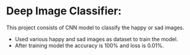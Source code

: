 # Deep Image Classifier:
This project consists of CNN model to classify the happy or sad images.
- Used various happy and sad images as dataset to train the model.
- After training model the accuracy is 100% and loss is 0.01%.
